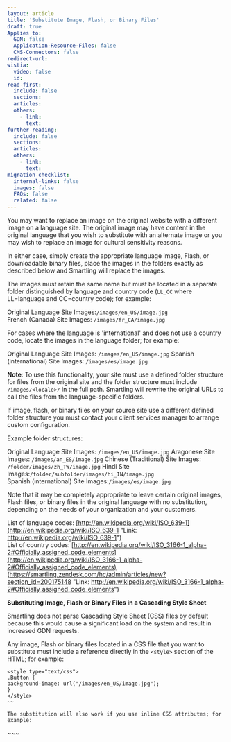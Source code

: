 ```yaml
---
layout: article
title: 'Substitute Image, Flash, or Binary Files'
draft: true
Applies to:
  GDN: false
  Application-Resource-Files: false
  CMS-Connectors: false
redirect-url:
wistia:
  video: false
  id:
read-first:
  include: false
  sections:
  articles:
  others:
    - link:
      text:
further-reading:
  include: false
  sections:
  articles:
  others:
    - link:
      text:
migration-checklist:
  internal-links: false
  images: false
  FAQs: false
  related: false
---
```


You may want to replace an image on the original website with a different image on a language site. The original image may have content in the original language that you wish to substitute with an alternate image or you may wish to replace an image for cultural sensitivity reasons.  

In either case, simply create the appropriate language image, Flash, or downloadable binary files, place the images in the folders exactly as described below and Smartling will replace the images.  

The images must retain the same name but must be located in a separate folder distinguished by language and country code (`LL_CC` where LL=language and CC=country code); for example:  

Original Language Site Images:`/images/en_US/image.jpg`  
French (Canada) Site Images: `/images/fr_CA/image.jpg`  

For cases where the language is 'international' and does not use a country code, locate the images in the language folder; for example:  

Original Language Site Images: `/images/en_US/image.jpg` 
Spanish (international) Site Images: `/images/es/image.jpg` 

**Note**: To use this functionality, your site must use a defined folder structure for files from the original site and the folder structure must include `/images/<locale>/` in the full path. Smartling will rewrite the original URLs to call the files from the language-specific folders.  

If image, flash, or binary files on your source site use a different defined folder structure you must contact your client services manager to arrange custom configuration.  

Example folder structures:  

Original Language Site Images: `/images/en_US/image.jpg`
Aragonese Site Images: `/images/an_ES/image.jpg`
Chinese (Traditional) Site Images: `/folder/images/zh_TW/image.jpg` 
Hindi Site Images:`/folder/subfolder/images/hi_IN/image.jpg`  
Spanish (international) Site Images:`/images/es/image.jpg`

Note that it may be completely appropriate to leave certain original images, Flash files, or binary files in the original language with no substitution, depending on the needs of your organization and your customers.

List of language codes: [http://en.wikipedia.org/wiki/ISO_639-1](http://en.wikipedia.org/wiki/ISO_639-1 "Link: http://en.wikipedia.org/wiki/ISO_639-1")  
List of country codes: [http://en.wikipedia.org/wiki/ISO_3166-1_alpha-2#Officially_assigned_code_elements](http://en.wikipedia.org/wiki/ISO_3166-1_alpha-2#Officially_assigned_code_elements)
(https://smartling.zendesk.com/hc/admin/articles/new?section_id=200175148 "Link: http://en.wikipedia.org/wiki/ISO_3166-1_alpha-2#Officially_assigned_code_elements")

**Substituting Image, Flash or Binary Files in a Cascading Style Sheet**

Smartling does not parse Cascading Style Sheet (CSS) files by default because this would cause a significant load on the system and result in increased GDN requests.

Any image, Flash or binary files located in a CSS file that you want to substitute must include a reference directly in the `<style>` section of the HTML; for example:

~~~
<style type="text/css">
.Button {
background-image: url("/images/en_US/image.jpg");
}
</style>
~~

The substitution will also work if you use inline CSS attributes; for example:

~~~
<div class="Button" style="background-image:url('./images/en_US/image.jpg');"></div>
~~~
